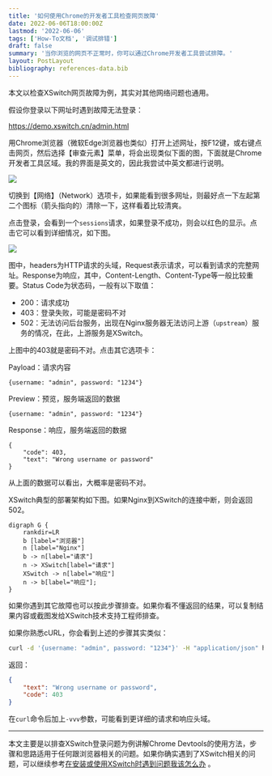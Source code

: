 ```yaml
---
title: '如何使用Chrome的开发者工具检查网页故障'
date: 2022-06-06T18:00:00Z
lastmod: '2022-06-06'
tags: ['How-To文档', '调试排错']
draft: false
summary: '当你浏览的网页不正常时，你可以通过Chrome开发者工具尝试排障。'
layout: PostLayout
bibliography: references-data.bib
---
```


本文以检查XSwitch网页故障为例，其实对其他网络问题也通用。

假设你登录以下网址时遇到故障无法登录：

https://demo.xswitch.cn/admin.html

用Chrome浏览器（微软Edge浏览器也类似）打开上述网址，按F12键，或右键点击网页，然后选择【审查元素】菜单，将会出现类似下面的图，下面就是Chrome开发者工具区域。我的界面是英文的，因此我尝试中英文都进行说明。

![](/static/images/howto/chrome-devtools-1.webp)

切换到【网络】（Network）选项卡，如果能看到很多网址，则最好点一下左起第二个图标（箭头指向的）清除一下，这样看着比较清爽。

点击登录，会看到一个`sessions`请求，如果登录不成功，则会以红色的显示。点击它可以看到详细情况，如下图。

![](/static/images/howto/chrome-devtools-2.webp)

图中，headers为HTTP请求的头域，Request表示请求，可以看到请求的完整网址。Response为响应，其中，Content-Length、Content-Type等一般比较重要。Status Code为状态码，一般有以下取值：

- 200：请求成功
- 403：登录失败，可能是密码不对
- 502：无法访问后台服务，出现在Nginx服务器无法访问上游（`upstream`）服务的情况，在此，上游服务是XSwitch。

上图中的403就是密码不对。点击其它选项卡：

Payload：请求内容

```
{username: "admin", password: "1234"}
```

Preview：预览，服务端返回的数据

```
{username: "admin", password: "1234"}
```

Response：响应，服务端返回的数据

```
{
	"code":	403,
	"text":	"Wrong username or password"
}
```

从上面的数据可以看出，大概率是密码不对。

XSwitch典型的部署架构如下图。如果Nginx到XSwitch的连接中断，则会返回502。

```graphviz
digraph G {
	rankdir=LR
	b [label="浏览器"]
	n [label="Nginx"]
	b -> n[label="请求"]
	n -> XSwitch[label="请求"]
	XSwitch -> n[label="响应"]
	n -> b[label="响应"];
}
```


如果你遇到其它故障也可以按此步骤排查。如果你看不懂返回的结果，可以复制结果内容或截图发给XSwitch技术支持工程师排查。

如果你熟悉cURL，你会看到上述的步骤其实类似：

```sh
curl -d '{username: "admin", password: "1234"}' -H "application/json" https://demo.xswitch.cn/api/sessions
```

返回：

```json
{
	"text":	"Wrong username or password",
	"code":	403
}
```

在`curl`命令后加上`-vvv`参数，可能看到更详细的请求和响应头域。

<hr/>

本文主要是以排查XSwitch登录问题为例讲解Chrome Devtools的使用方法，步骤和思路适用于任何跟浏览器相关的问题。如果你确实遇到了XSwitch相关的问题，可以继续参考[在安装或使用XSwitch时遇到问题我该怎么办](https://xswitch.cn/pages/howto/trouble-shoot/) 。
